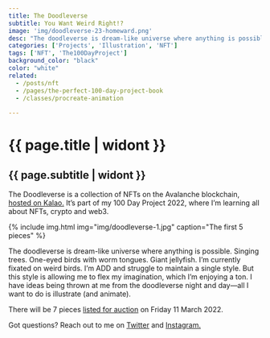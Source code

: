 ```yaml
---
title: The Doodleverse
subtitle: You Want Weird Right!?
image: 'img/doodleverse-23-homeward.png'
desc: "The doodleverse is dream-like universe where anything is possible. Singing trees. One-eyed birds with worm tongues. Giant jellyfish."
categories: ['Projects', 'Illustration', 'NFT']
tags: ['NFT', 'The100DayProject']
background_color: "black"
color: "white"
related:
  - /posts/nft
  - /pages/the-perfect-100-day-project-book
  - /classes/procreate-animation
  
---
```

# {{ page.title | widont }}
## {{ page.subtitle | widont }}

The Doodleverse is a collection of NFTs on the Avalanche blockchain, [hosted on Kalao.](https://ttkb.me/doodleverse-kalao) It’s part of my 100 Day Project 2022, where I’m learning all about NFTs, crypto and web3.

{% include img.html img="img/doodleverse-1.jpg" caption="The first 5 pieces" %}

The doodleverse is dream-like universe where anything is possible. Singing trees. One-eyed birds with worm tongues. Giant jellyfish. I’m currently fixated on weird birds. I’m ADD and struggle to maintain a single style. But this style is allowing me to flex my imagination, which I’m enjoying a ton. I have ideas being thrown at me from the doodleverse night and day—all I want to do is illustrate (and animate).

There will be 7 pieces [listed for auction](https://ttkb.me/doodleverse-kalao) on Friday 11 March 2022.

Got questions? Reach out to me on [Twitter](https://ttkb.me/twitter) and [Instagram.](https://ttkb.me/ig)